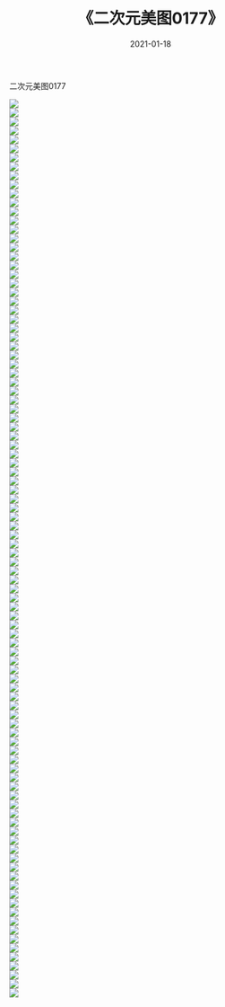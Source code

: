 ﻿---
layout: post
title:  《二次元美图0177》
date:   2021-01-18
img: http://imgx.orgx.ga/二次元/2021/二次元美图0177/000.jpg
categories: [美女, 清纯, 唯美]
---

二次元美图0177

 ![](http://imgx.orgx.ga/二次元/2021/二次元美图0177/001.jpg) <br>![](http://imgx.orgx.ga/二次元/2021/二次元美图0177/002.jpg) <br>![](http://imgx.orgx.ga/二次元/2021/二次元美图0177/003.jpg) <br>![](http://imgx.orgx.ga/二次元/2021/二次元美图0177/004.jpg) <br>![](http://imgx.orgx.ga/二次元/2021/二次元美图0177/005.jpg) <br>![](http://imgx.orgx.ga/二次元/2021/二次元美图0177/006.jpg) <br>![](http://imgx.orgx.ga/二次元/2021/二次元美图0177/007.jpg) <br>![](http://imgx.orgx.ga/二次元/2021/二次元美图0177/008.jpg) <br>![](http://imgx.orgx.ga/二次元/2021/二次元美图0177/009.jpg) <br>![](http://imgx.orgx.ga/二次元/2021/二次元美图0177/010.jpg) <br>![](http://imgx.orgx.ga/二次元/2021/二次元美图0177/011.jpg) <br>![](http://imgx.orgx.ga/二次元/2021/二次元美图0177/012.jpg) <br>![](http://imgx.orgx.ga/二次元/2021/二次元美图0177/013.jpg) <br>![](http://imgx.orgx.ga/二次元/2021/二次元美图0177/014.jpg) <br>![](http://imgx.orgx.ga/二次元/2021/二次元美图0177/015.jpg) <br>![](http://imgx.orgx.ga/二次元/2021/二次元美图0177/016.jpg) <br>![](http://imgx.orgx.ga/二次元/2021/二次元美图0177/017.jpg) <br>![](http://imgx.orgx.ga/二次元/2021/二次元美图0177/018.jpg) <br>![](http://imgx.orgx.ga/二次元/2021/二次元美图0177/019.jpg) <br>![](http://imgx.orgx.ga/二次元/2021/二次元美图0177/020.jpg) <br>![](http://imgx.orgx.ga/二次元/2021/二次元美图0177/021.jpg) <br>![](http://imgx.orgx.ga/二次元/2021/二次元美图0177/022.jpg) <br>![](http://imgx.orgx.ga/二次元/2021/二次元美图0177/023.jpg) <br>![](http://imgx.orgx.ga/二次元/2021/二次元美图0177/024.jpg) <br>![](http://imgx.orgx.ga/二次元/2021/二次元美图0177/025.jpg) <br>![](http://imgx.orgx.ga/二次元/2021/二次元美图0177/026.jpg) <br>![](http://imgx.orgx.ga/二次元/2021/二次元美图0177/027.jpg) <br>![](http://imgx.orgx.ga/二次元/2021/二次元美图0177/028.jpg) <br>![](http://imgx.orgx.ga/二次元/2021/二次元美图0177/029.jpg) <br>![](http://imgx.orgx.ga/二次元/2021/二次元美图0177/030.jpg) <br>![](http://imgx.orgx.ga/二次元/2021/二次元美图0177/031.jpg) <br>![](http://imgx.orgx.ga/二次元/2021/二次元美图0177/032.jpg) <br>![](http://imgx.orgx.ga/二次元/2021/二次元美图0177/033.jpg) <br>![](http://imgx.orgx.ga/二次元/2021/二次元美图0177/034.jpg) <br>![](http://imgx.orgx.ga/二次元/2021/二次元美图0177/035.jpg) <br>![](http://imgx.orgx.ga/二次元/2021/二次元美图0177/036.jpg) <br>![](http://imgx.orgx.ga/二次元/2021/二次元美图0177/037.jpg) <br>![](http://imgx.orgx.ga/二次元/2021/二次元美图0177/038.jpg) <br>![](http://imgx.orgx.ga/二次元/2021/二次元美图0177/039.jpg) <br>![](http://imgx.orgx.ga/二次元/2021/二次元美图0177/040.jpg) <br>![](http://imgx.orgx.ga/二次元/2021/二次元美图0177/041.jpg) <br>![](http://imgx.orgx.ga/二次元/2021/二次元美图0177/042.jpg) <br>![](http://imgx.orgx.ga/二次元/2021/二次元美图0177/043.jpg) <br>![](http://imgx.orgx.ga/二次元/2021/二次元美图0177/044.jpg) <br>![](http://imgx.orgx.ga/二次元/2021/二次元美图0177/045.jpg) <br>![](http://imgx.orgx.ga/二次元/2021/二次元美图0177/046.jpg) <br>![](http://imgx.orgx.ga/二次元/2021/二次元美图0177/047.jpg) <br>![](http://imgx.orgx.ga/二次元/2021/二次元美图0177/048.jpg) <br>![](http://imgx.orgx.ga/二次元/2021/二次元美图0177/049.jpg) <br>![](http://imgx.orgx.ga/二次元/2021/二次元美图0177/050.jpg) <br>![](http://imgx.orgx.ga/二次元/2021/二次元美图0177/051.jpg) <br>![](http://imgx.orgx.ga/二次元/2021/二次元美图0177/052.jpg) <br>![](http://imgx.orgx.ga/二次元/2021/二次元美图0177/053.jpg) <br>![](http://imgx.orgx.ga/二次元/2021/二次元美图0177/054.jpg) <br>![](http://imgx.orgx.ga/二次元/2021/二次元美图0177/055.jpg) <br>![](http://imgx.orgx.ga/二次元/2021/二次元美图0177/056.jpg) <br>![](http://imgx.orgx.ga/二次元/2021/二次元美图0177/057.jpg) <br>![](http://imgx.orgx.ga/二次元/2021/二次元美图0177/058.jpg) <br>![](http://imgx.orgx.ga/二次元/2021/二次元美图0177/059.jpg) <br>![](http://imgx.orgx.ga/二次元/2021/二次元美图0177/060.jpg) <br>![](http://imgx.orgx.ga/二次元/2021/二次元美图0177/061.jpg) <br>![](http://imgx.orgx.ga/二次元/2021/二次元美图0177/062.jpg) <br>![](http://imgx.orgx.ga/二次元/2021/二次元美图0177/063.jpg) <br>![](http://imgx.orgx.ga/二次元/2021/二次元美图0177/064.jpg) <br>![](http://imgx.orgx.ga/二次元/2021/二次元美图0177/065.jpg) <br>![](http://imgx.orgx.ga/二次元/2021/二次元美图0177/066.jpg) <br>![](http://imgx.orgx.ga/二次元/2021/二次元美图0177/067.jpg) <br>![](http://imgx.orgx.ga/二次元/2021/二次元美图0177/068.jpg) <br>![](http://imgx.orgx.ga/二次元/2021/二次元美图0177/069.jpg) <br>![](http://imgx.orgx.ga/二次元/2021/二次元美图0177/070.jpg) <br>![](http://imgx.orgx.ga/二次元/2021/二次元美图0177/071.jpg) <br>![](http://imgx.orgx.ga/二次元/2021/二次元美图0177/072.jpg) <br>![](http://imgx.orgx.ga/二次元/2021/二次元美图0177/073.jpg) <br>![](http://imgx.orgx.ga/二次元/2021/二次元美图0177/074.jpg) <br>![](http://imgx.orgx.ga/二次元/2021/二次元美图0177/075.jpg) <br>![](http://imgx.orgx.ga/二次元/2021/二次元美图0177/076.jpg) <br>![](http://imgx.orgx.ga/二次元/2021/二次元美图0177/077.jpg) <br>![](http://imgx.orgx.ga/二次元/2021/二次元美图0177/078.jpg) <br>![](http://imgx.orgx.ga/二次元/2021/二次元美图0177/079.jpg) <br>![](http://imgx.orgx.ga/二次元/2021/二次元美图0177/080.jpg) <br>![](http://imgx.orgx.ga/二次元/2021/二次元美图0177/081.jpg) <br>![](http://imgx.orgx.ga/二次元/2021/二次元美图0177/082.jpg) <br>![](http://imgx.orgx.ga/二次元/2021/二次元美图0177/083.jpg) <br>![](http://imgx.orgx.ga/二次元/2021/二次元美图0177/084.jpg) <br>![](http://imgx.orgx.ga/二次元/2021/二次元美图0177/085.jpg) <br>![](http://imgx.orgx.ga/二次元/2021/二次元美图0177/086.jpg) <br>![](http://imgx.orgx.ga/二次元/2021/二次元美图0177/087.jpg) <br>![](http://imgx.orgx.ga/二次元/2021/二次元美图0177/088.jpg) <br>![](http://imgx.orgx.ga/二次元/2021/二次元美图0177/089.jpg) <br>![](http://imgx.orgx.ga/二次元/2021/二次元美图0177/090.jpg) <br>![](http://imgx.orgx.ga/二次元/2021/二次元美图0177/091.jpg) <br>![](http://imgx.orgx.ga/二次元/2021/二次元美图0177/092.jpg) <br>![](http://imgx.orgx.ga/二次元/2021/二次元美图0177/093.jpg) <br>![](http://imgx.orgx.ga/二次元/2021/二次元美图0177/094.jpg) <br>![](http://imgx.orgx.ga/二次元/2021/二次元美图0177/095.jpg) <br>![](http://imgx.orgx.ga/二次元/2021/二次元美图0177/096.jpg) <br>![](http://imgx.orgx.ga/二次元/2021/二次元美图0177/097.jpg) <br>![](http://imgx.orgx.ga/二次元/2021/二次元美图0177/098.jpg) <br>![](http://imgx.orgx.ga/二次元/2021/二次元美图0177/099.jpg) <br>![](http://imgx.orgx.ga/二次元/2021/二次元美图0177/100.jpg) <br>